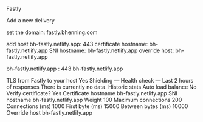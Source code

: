 Fastly

Add a new delivery

set the domain: fastly.bhenning.com

add host
bh-fastly.netlify.app: 443
certificate hostname: bh-fastly.netlify.app
SNI hostname: bh-fastly.netlify.app
override host: bh-fastly.netlify.app

bh-fastly.netlify.app : 443
bh-fastly.netlify.app

TLS from Fastly to your host
Yes
Shielding
—
Health check
—
Last 2 hours of responses
There is currently no data.  Historic stats
Auto load balance
No
Verify certificate?
Yes
Certificate hostname
bh-fastly.netlify.app
SNI hostname
bh-fastly.netlify.app
Weight
100
Maximum connections
200
Connections (ms)
1000
First byte (ms)
15000
Between bytes (ms)
10000
Override host
bh-fastly.netlify.app
